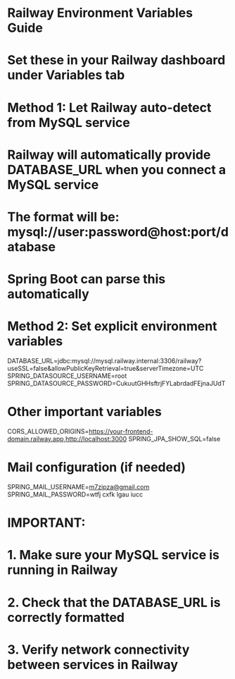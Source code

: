 # Railway Environment Variables Guide
# Set these in your Railway dashboard under Variables tab

# Method 1: Let Railway auto-detect from MySQL service
# Railway will automatically provide DATABASE_URL when you connect a MySQL service
# The format will be: mysql://user:password@host:port/database
# Spring Boot can parse this automatically

# Method 2: Set explicit environment variables
DATABASE_URL=jdbc:mysql://mysql.railway.internal:3306/railway?useSSL=false&allowPublicKeyRetrieval=true&serverTimezone=UTC
SPRING_DATASOURCE_USERNAME=root
SPRING_DATASOURCE_PASSWORD=CukuutGHHsftrjFYLabrdadFEjnaJUdT

# Other important variables
CORS_ALLOWED_ORIGINS=https://your-frontend-domain.railway.app,http://localhost:3000
SPRING_JPA_SHOW_SQL=false

# Mail configuration (if needed)
SPRING_MAIL_USERNAME=m7zipza@gmail.com
SPRING_MAIL_PASSWORD=wtfj cxfk lgau iucc

# IMPORTANT: 
# 1. Make sure your MySQL service is running in Railway
# 2. Check that the DATABASE_URL is correctly formatted
# 3. Verify network connectivity between services in Railway